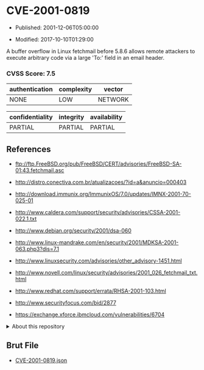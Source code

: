 # CVE-2001-0819

- Published: 2001-12-06T05:00:00

- Modified: 2017-10-10T01:29:00

A buffer overflow in Linux fetchmail before 5.8.6 allows remote attackers to execute arbitrary code via a large 'To:' field in an email header.

### CVSS Score: **7.5**

| authentication | complexity | vector |
| --- | --- | --- |
| NONE | LOW | NETWORK |

| confidentiality | integrity | availability |
| --- | --- | --- |
| PARTIAL | PARTIAL | PARTIAL |

## References

* ftp://ftp.FreeBSD.org/pub/FreeBSD/CERT/advisories/FreeBSD-SA-01:43.fetchmail.asc

* http://distro.conectiva.com.br/atualizacoes/?id=a&anuncio=000403

* http://download.immunix.org/ImmunixOS/7.0/updates/IMNX-2001-70-025-01

* http://www.caldera.com/support/security/advisories/CSSA-2001-022.1.txt

* http://www.debian.org/security/2001/dsa-060

* http://www.linux-mandrake.com/en/security/2001/MDKSA-2001-063.php3?dis=7.1

* http://www.linuxsecurity.com/advisories/other_advisory-1451.html

* http://www.novell.com/linux/security/advisories/2001_026_fetchmail_txt.html

* http://www.redhat.com/support/errata/RHSA-2001-103.html

* http://www.securityfocus.com/bid/2877

* https://exchange.xforce.ibmcloud.com/vulnerabilities/6704

<details>
<summary>About this repository</summary> 

  This repository is part of the project [Live Hack CVE](https://github.com/Live-Hack-CVE). Main website can be found [www.live-hack.org](https://www.live-hack.org) 
  
  Made by [Sn0wAlice](https://github.com/Sn0wAlice) for the people that care about security and need to have a feed of the latest CVEs. Hope you enjoy it, don't forget to star the repo and follow me on [Twitter](https://twitter.com/Sn0wAlice) and [Github](https://github.com/Sn0wAlice). And that is my [personnal website](https://www.alice-snow.me/)

  - [Home Page](https://github.com/Live-Hack-CVE)
  - [Framework](https://github.com/Live-Hack-CVE/cve-framework)
  - [CVE database](https://github.com/Live-Hack-CVE/full_database)
  - [Changelog](https://github.com/Live-Hack-CVE/Changelog)
</details>

## Brut File

* [CVE-2001-0819.json](https://raw.githubusercontent.com/Live-Hack-CVE/full_database/main/cves/2001/CVE-2001-0819.json)

